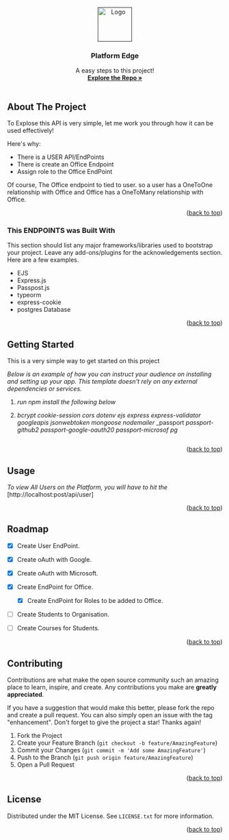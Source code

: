 
<a name="start-here"></a>

<!-- PROJECT SHIELDS -->
<!--
*** I'm using markdown "reference style" links for readability.
*** Reference links are enclosed in brackets [ ] instead of parentheses ( ).
*** See the bottom of this document for the declaration of the reference variables
*** for contributors-url, forks-url, etc. This is an optional, concise syntax you may use.
*** https://www.markdownguide.org/basic-syntax/#reference-style-links
-->




<!-- PROJECT LOGO -->
<br />
<div align="center">
  <a href="">
    <img src="https://res.cloudinary.com/dv4dlmp4e/image/upload/v1671392802/j7eclxxbniev7u7xxrpp.jpg" alt="Logo" width="80" height="80" object-fit="cover" >
  </a>

  <h3 align="center">Platform Edge</h3>

  <p align="center">
    A easy steps to this project!
    <br />
    <a href="https://github.com/Platform-Edge/PE-Auth.git"><strong>Explore the Repo »</strong></a>
    <br />
    <br />
   
  </p>
</div>




<!-- ABOUT THE PROJECT -->
## About The Project


To Explose this API is very simple, let me work you through how it can be used effectively!

Here's why:
* There is a USER API/EndPoints
* There is create an Office Endpoint
* Assign role to the Office EndPoint

Of course, The Office endpoint to tied to user. so a user has a OneToOne relationship with Office and Office has a OneToMany relationship with Office.


<p align="right">(<a href="#start-here">back to top</a>)</p>


### This ENDPOINTS was Built With

This section should list any major frameworks/libraries used to bootstrap your project. Leave any add-ons/plugins for the acknowledgements section. Here are a few examples.

* EJS
* Express.js
* Passpost.js
* typeorm
* express-cookie
* postgres Database

<p align="right">(<a href="#start-here">back to top</a>)</p>



<!-- GETTING STARTED -->
## Getting Started

This is a very simple way to get started on this project


_Below is an example of how you can instruct your audience on installing and setting up your app. This template doesn't rely on any external dependencies or services._

1. _run npm install the following below_


2.  _bcrypt_
    _cookie-session_
    _cors_
    _dotenv_
    _ejs_
    _express_
    _express-validator_
    _googleapis_
    _jsonwebtoken_
    _mongoose_
    _nodemailer_
    _passport
    _passport-github2_
    _passport-google-oauth20_
    _passport-microsof_
    _pg_
    ```

<p align="right">(<a href="#start-here">back to top</a>)</p>



<!-- USAGE EXAMPLES -->
## Usage

_To view All Users on the Platform, you will have to hit the_ [http://localhost:post/api/user]




<p align="right">(<a href="#start-here">back to top</a>)</p>



<!-- ROADMAP -->
## Roadmap

- [x] Create User EndPoint.
- [x] Create oAuth with Google.
- [x] Create oAuth with Microsoft.
- [x] Create EndPoint for Office.
    - [x] Create EndPoint for Roles to be added to Office.
- [ ] Create Students to Organisation.
- [ ] Create Courses for Students. 



<p align="right">(<a href="#start-here">back to top</a>)</p>



<!-- CONTRIBUTING -->
## Contributing

Contributions are what make the open source community such an amazing place to learn, inspire, and create. Any contributions you make are **greatly appreciated**.

If you have a suggestion that would make this better, please fork the repo and create a pull request. You can also simply open an issue with the tag "enhancement".
Don't forget to give the project a star! Thanks again!

1. Fork the Project
2. Create your Feature Branch (`git checkout -b feature/AmazingFeature`)
3. Commit your Changes (`git commit -m 'Add some AmazingFeature'`)
4. Push to the Branch (`git push origin feature/AmazingFeature`)
5. Open a Pull Request

<p align="right">(<a href="#start-here">back to top</a>)</p>



<!-- LICENSE -->
## License

Distributed under the MIT License. See `LICENSE.txt` for more information.

<p align="right">(<a href="#start-here">back to top</a>)</p>